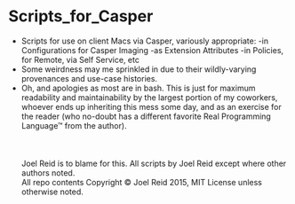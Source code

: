 # Scripts_for_Casper

- Scripts for use on client Macs via Casper, variously appropriate:
    -in Configurations for Casper Imaging
    -as Extension Attributes
    -in Policies, for Remote, via Self Service, etc
- Some weirdness may me sprinkled in due to their wildly-varying provenances and use-case histories.  
- Oh, and apologies as most are in bash. This is just for maximum readability and maintainability by the largest portion of my coworkers, whoever ends up inheriting this mess some day, and as an exercise for the reader (who no-doubt has a different favorite Real Programming Language™ from the author).
&nbsp;  
&nbsp;  
&nbsp;  
&nbsp;  
Joel Reid is to blame for this. All scripts by Joel Reid except where other authors noted.  
All repo contents Copyright © Joel Reid 2015, MIT License unless otherwise noted.


